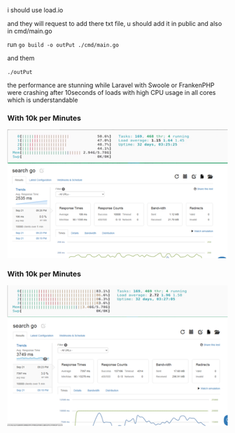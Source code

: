i should use load.io

and they will request to add there txt file, u should add it in public and also in cmd/main.go

run 
`go build -o outPut ./cmd/main.go`

and them

`./outPut`

the performance are stunning
while Laravel with Swoole or FrankenPHP were crashing after 10seconds of loads with high CPU usage in all cores which is understandable

### With 10k per Minutes
<img src="./htop10kperMinutes.png" />
<img src="./with10kperMinutes.png" />

### With 10k per Minutes
<img src="./htop10kperSecond.png" />
<img src="./with10kperSecond.png" />
